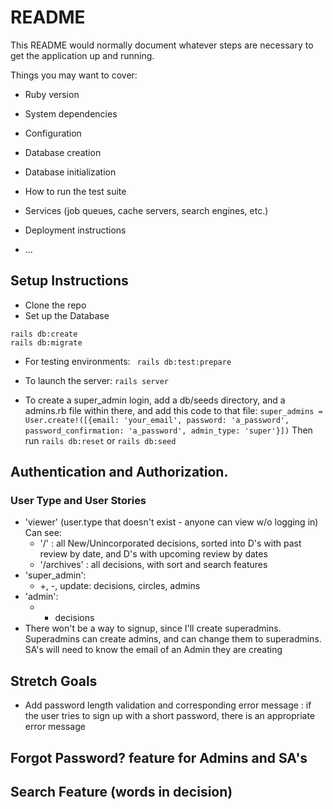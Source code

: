 # README

This README would normally document whatever steps are necessary to get the
application up and running.

Things you may want to cover:

* Ruby version

* System dependencies

* Configuration

* Database creation

* Database initialization

* How to run the test suite

* Services (job queues, cache servers, search engines, etc.)

* Deployment instructions

* ...

## Setup Instructions
* Clone the repo
* Set up the Database
```
rails db:create
rails db:migrate
```
* For testing environments:
``` rails db:test:prepare```
* To launch the server:
```rails server```

* To create a super_admin login, add a db/seeds directory, and a admins.rb file within there, and add this code to that file:
```super_admins = User.create!([{email: 'your_email', password: 'a_password', password_confirmation: 'a_password', admin_type: 'super'}])```
Then run ```rails db:reset``` or ```rails db:seed```

## Authentication and Authorization.
### User Type and User Stories
* 'viewer' (user.type that doesn't exist - anyone can view w/o logging in) Can see:
  - '/' : all New/Unincorporated decisions, sorted into D's with past review by date, and D's with upcoming review by dates
  - '/archives' : all decisions, with sort and search features
* 'super_admin':
  - +, -, update: decisions, circles, admins
* 'admin':
  - + decisions
* There won't be a way to signup, since I'll create superadmins. Superadmins can create admins, and can change them to superadmins. SA's will need to know the email of an Admin they are creating

## Stretch Goals
* Add password length validation and corresponding error message : if the user tries to sign up with a short password, there is an appropriate error message
## Forgot Password? feature for Admins and SA's
## Search Feature (words in decision)

